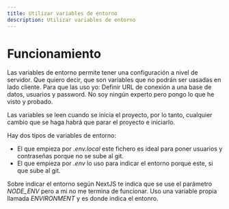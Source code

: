 ```yaml
---
title: Utilizar variables de entorno
description: Utilizar variables de entorno
---
```


# Funcionamiento

Las variables de entorno permite tener una configuración a nivel de servidor. Que quiero decir, que son variables que no podrán ser uasadas en lado cliente. Para que las uso yo: Definir URL de conexión a una base de datos, usuarios y password. No soy ningún experto pero pongo lo que he visto y probado.

Las variables se leen cuando se inicia el proyecto, por lo tanto, cualquier cambio que se haga habrá que parar el proyecto e iniciarlo.

Hay dos tipos de variables de entorno:

* El que empieza por *.env.local* este fichero es ideal para poner usuarios y contraseñas porque no se sube al git.
* El que empieza por *.env* lo uso para indicar el entorno porque este, si que sube al git.

Sobre indicar el entorno según NextJS te indica que se use el parámetro *NODE_ENV* pero a mi no me termina de funcionar. Uso una variable propia llamada *ENVIRONMENT* y es donde indica el entonro.

